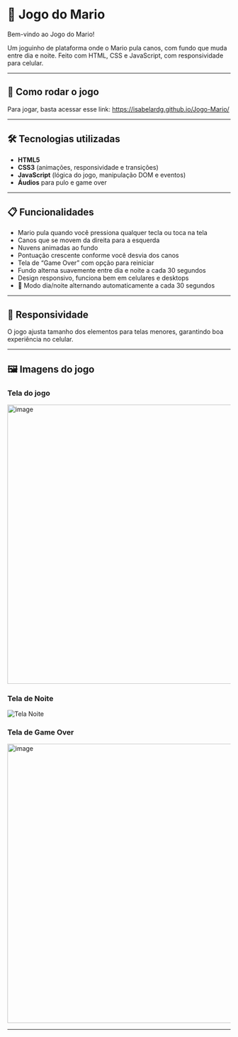 # 🍄 Jogo do Mario

Bem-vindo ao Jogo do Mario!

Um joguinho de plataforma onde o Mario pula canos, com fundo que muda entre dia e noite. Feito com HTML, CSS e JavaScript, com responsividade para celular.

---

## 🔗 Como rodar o jogo

Para jogar, basta acessar esse link: https://isabelardg.github.io/Jogo-Mario/

---

## 🛠 Tecnologias utilizadas

- **HTML5**  
- **CSS3** (animações, responsividade e transições)  
- **JavaScript** (lógica do jogo, manipulação DOM e eventos)  
- **Áudios** para pulo e game over

---

## 📋 Funcionalidades

- Mario pula quando você pressiona qualquer tecla ou toca na tela  
- Canos que se movem da direita para a esquerda  
- Nuvens animadas ao fundo  
- Pontuação crescente conforme você desvia dos canos  
- Tela de “Game Over” com opção para reiniciar  
- Fundo alterna suavemente entre dia e noite a cada 30 segundos  
- Design responsivo, funciona bem em celulares e desktops
- 🌙 Modo dia/noite alternando automaticamente a cada 30 segundos

---

## 📱 Responsividade

O jogo ajusta tamanho dos elementos para telas menores, garantindo boa experiência no celular.

---

## 🖼️ Imagens do jogo

### Tela do jogo

<img width="1354" height="629" alt="image" src="https://github.com/user-attachments/assets/e8475ee2-ca24-4bc8-a992-5f545d686345" />

### Tela de Noite

![Tela Noite](https://github.com/user-attachments/assets/97cf3801-3c02-4566-831a-0beec8d03147)


### Tela de Game Over

<img width="1354" height="629" alt="image" src="https://github.com/user-attachments/assets/bdc166ca-9ff6-4372-ace2-cd5f536e9e81" />


---


